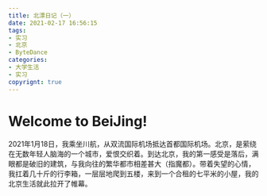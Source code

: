 ```yaml
---
title: 北漂日记（一）
date: 2021-02-17 16:56:15
tags:
- 实习
- 北京
- ByteDance
categories: 
- 大学生活
- 实习		
copyrignt: true
---
```


# Welcome to BeiJing!

​		2021年1月18日，我乘坐川航，从双流国际机场抵达首都国际机场。北京，是萦绕在无数年轻人脑海的一个城市，爱恨交织着。到达北京，我的第一感受是落后，满眼都是破旧的建筑，与我向往的繁华都市相差甚大（指魔都）。带着失望的心情，我扛着几十斤的行李箱，一层层地爬到五楼，来到一个合租的七平米的小屋，我的北京生活就此拉开了帷幕。

<!--more-->

